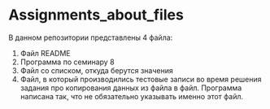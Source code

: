 # Assignments_about_files

В данном репозитории представлены 4 файла:
1) Файл README
2) Программа по семинару 8
3) Файл со списком, откуда  берутся значения
4) Файл, в который производились тестовые записи во время решения задания про копирования данных из файла в файл. Программа написана так, что не обязательно указывать именно этот файл.
